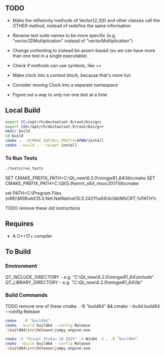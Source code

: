 ## TODO
- Make the reflexivity methods of Vector{2,3}D and other classes call the OTHER method, instead of redefine the same information

- Rename test suite names to be more specific (e.g. "vector2DMultiplication" instead of "vectorMultiplication")
- Change unittesting to instead be assert-based (so we can have more
  than one test in a single executable)
- Check if methods can use symbols, like +=
- Make clock into a context block, because that's more fun

- Consider moving Clock into a separate namespace
- Figure out a way to only run one test at a time


## Local Build
```sh
export CC=/opt/rh/devtoolset-9/root/bin/gcc
export CXX=/opt/rh/devtoolset-9/root/bin/g++
mkdir build
cd build
cmake .. -DCMAKE_INSTALL_PREFIX=$PWD/install
cmake --build . --target install
```

### To Run Tests
```sh
./tests/run_tests
```


SET CMAKE_PREFIX_PATH=C:\Qt_new\6.2.0\mingw81_64\lib\cmake
SET CMAKE_PREFIX_PATH=C:\Qt\5.9\winrt_x64_msvc2017\lib\cmake


set PATH=C:\Program Files (x86)\MSBuild\15.0\.Net\.NetNative\15.0.24211\x64\ilc\lib\MSCRT;%PATH%


TODO remove these old instructions


## Requires
- A C++17+ compiler


## To Build
### Environment
QT_INCLUDE_DIRECTORY - e.g. "C:\Qt_new\6.2.0\mingw81_64\include"
QT_LIBRARY_DIRECTORY - e.g. "C:\Qt_new\6.2.0\mingw81_64\lib"


### Build Commands
TODO remove one of these
cmake . -B "build64" && cmake --build build64 --config Release
```sh
cmake . -B "build64"
cmake --build build64 --config Release
.\build64\src\Release\jumpy_engine.exe
```

```sh
cmake -G "Visual Studio 16 2019" -A Win64 -S . -B "build64"
cmake --build build64 --config Release
.\build64\src\Release\jumpy_engine.exe
```
